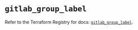 # `gitlab_group_label`

Refer to the Terraform Registry for docs: [`gitlab_group_label`](https://registry.terraform.io/providers/gitlabhq/gitlab/18.1.1/docs/resources/group_label).
